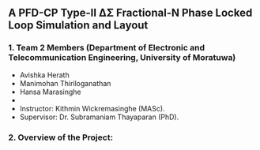 ## A PFD-CP Type-II ∆Σ Fractional-N Phase Locked Loop Simulation and Layout

### 1. Team 2 Members (Department of Electronic and Telecommunication Engineering, University of Moratuwa)

- Avishka Herath
- Manimohan Thiriloganathan
- Hansa Marasinghe
- 
- Instructor: Kithmin Wickremasinghe (MASc).
- Supervisor: Dr. Subramaniam Thayaparan (PhD).

### 2. Overview of the Project:
